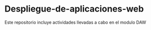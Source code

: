 # Despliegue-de-aplicaciones-web
Este repositorio incluye actividades llevadas a cabo en el modulo DAW
